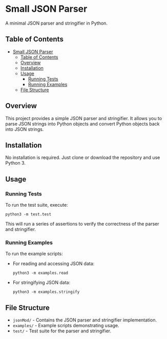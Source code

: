 # Small JSON Parser

A minimal JSON parser and stringifier in Python.

## Table of Contents

- [Small JSON Parser](#small-json-parser)
  - [Table of Contents](#table-of-contents)
  - [Overview](#overview)
  - [Installation](#installation)
  - [Usage](#usage)
    - [Running Tests](#running-tests)
    - [Running Examples](#running-examples)
  - [File Structure](#file-structure)

## Overview

This project provides a simple JSON parser and stringifier. It allows you to parse JSON strings into Python objects and convert Python objects back into JSON strings.

## Installation

No installation is required. Just clone or download the repository and use Python 3.

## Usage

### Running Tests

To run the test suite, execute:

```
python3 -m test.test
```

This will run a series of assertions to verify the correctness of the parser and stringifier.

### Running Examples

To run the example scripts:

- For reading and accessing JSON data:

  ```
  python3 -m examples.read
  ```

- For stringifying JSON data:

  ```
  python3 -m examples.stringify
  ```

## File Structure

- `jsonMod/` - Contains the JSON parser and stringifier implementation.
- `examples/` - Example scripts demonstrating usage.
- `test/` - Test suite for the parser and stringifier.
